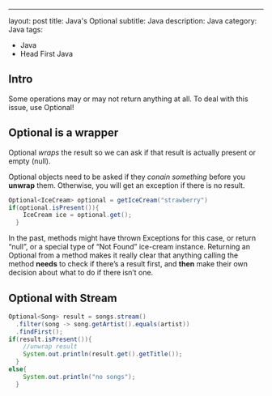 ---
layout: post
title: Java's Optional
subtitle: Java 
description: Java
category: Java
tags:
  - Java
  - Head First Java

## Intro
Some operations may or may not return anything at all. To deal
with this issue, use Optional!

## Optional is a wrapper
Optional *wraps* the result so we can ask if that result is actually
present or empty (null).

Optional objects need to be asked if they *conain something* before
you **unwrap** them. Otherwise, you will get an exception if there
is no result.

```java
Optional<IceCream> optional = getIceCream("strawberry")
if(optional.isPresent()){
    IceCream ice = optional.get();
  }
```
In the past, methods might have thrown Exceptions for this case, or return
“null”, or a special type of “Not Found” ice-cream instance. Returning an
Optional from a method makes it really clear that anything calling the method
**needs** to check if there’s a result first, and **then** make their own decision
about what to do if there isn’t one.

## Optional with Stream
```java
Optional<Song> result = songs.stream()
  .filter(song -> song.getArtist().equals(artist))
  .findFirst();
if(result.isPresent()){
    //unwrap result
    System.out.println(result.get().getTitle());
  }
else{
    System.out.println("no songs");
  }
```
